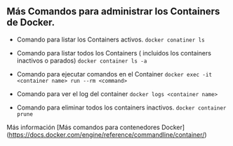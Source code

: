 Más Comandos para administrar los Containers de Docker.
----------------------------------------------------------

 * Comando para listar los Containers activos.
  `docker conatiner ls`
 
 * Comando para listar todos los Containers ( incluidos los containers inactivos o parados)
  `docker container ls -a `
 
 * Comando para ejecutar comandos en el Container
   `docker exec -it <container name> run --rm <command>`
   
 * Comando para ver el log del container
    `docker logs <container name>`
    
 * Comando para eliminar todos los containers inactivos.
   `docker container prune`
   
 Más información
[Más comandos para contenedores Docker] (https://docs.docker.com/engine/reference/commandline/container/)  
